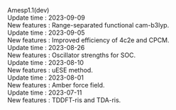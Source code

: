Amesp1.1(dev)  
Update time : 2023-09-09  
New features : Range-separated functional cam-b3lyp.  
Update time : 2023-09-05  
New features : Improved efficiency of 4c2e and CPCM.  
Update time : 2023-08-26  
New features : Oscillator strengths for SOC.  
Update time : 2023-08-10  
New features : uESE method.  
Update time : 2023-08-01  
New features : Amber force field.  
Update time : 2023-07-11  
New features : TDDFT-ris and TDA-ris.  
